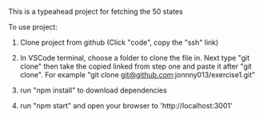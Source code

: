 This is a typeahead project for fetching the 50 states

To use project:

1. Clone project from github (Click "code", copy the "ssh" link)

2. In VSCode terminal, choose a folder to clone the file in. Next type "git clone" then take the copied linked from step one and paste it after "git clone". For example "git clone git@github.com:jonnny013/exercise1.git" 

3. run "npm install" to download dependencies

4. run "npm start" and open your browser to 'http://localhost:3001'